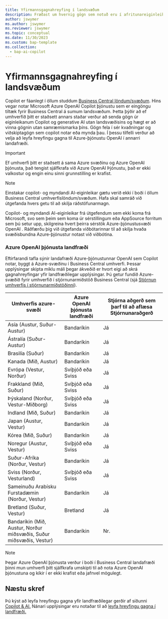 ```yaml
---
title: Yfirmannsgagnahreyfing í landsvæðum
description: Fræðast um hvernig gögn sem notuð eru í afritunareiginleikum færist Dynamics 365 Business Central yfir landfræðileg atriði þar sem Azure OpenAI þjónusta er ekki sjálfgefin.
author: jswymer
ms.author: jswymer
ms.reviewer: jswymer
ms.topic: conceptual
ms.date: 11/30/2023
ms.custom: bap-template
ms.collection:
  - bap-ai-copilot
---
```


# Yfirmannsgagnahreyfing í landsvæðum 

Copilot er fáanlegt í öllum studdum [Business Central löndum/svæðum](/dynamics365/business-central/dev-itpro/compliance/apptest-countries-and-translations). Hins vegar notar Microsoft Azure OpenAI Copilot þjónustu sem er eingöngu tiltæk fyrir Business Central á sumum landsvæðum. Þetta þýðir að ef umhverfið þitt er staðsett annars staðar verður að senda gögn úr eiginleikanum Copilot og generative AI utan landsvæðisins og hægt er að vinna gögnin utan samræmismarka þíns. Gögn fela í sér kvaðningar og viðskiptagögn sem copilot notar eða mynda þau. Í þessu tilfelli verður að velja að leyfa hreyfingu gagna til Azure-þjónustu OpenAI í annarri landafræði. <!--For a list of geographies, refer to the [Azure OpenAI Service geographies](#azure-openai-service-geographies) section that follows.-->

> [!IMPORTANT]
> Ef umhverfi þitt er staðsett á sama Azure svæðinu og Azure OpenAI þjónusta, það tengist sjálfkrafa við Azure OpenAI Þjónustu, það er ekki valkostur og engin einu sinni grunnstilling er krafist.

> [!NOTE]
> Einstakar copilot- og myndandi AI-eiginleikar gætu verið ekki í boði í öllum Business Central umhverfislöndum/svæðum. Hafa skal samráð við útgefanda hvers getu til að skilja ráðstöfunarmagn.
> 
> Copilot- og myndandi AI-eiginleikar frá útgefendum sem ekki koma frá Microsoft, svo sem þeim sem koma úr sérstillingum eða AppSource forritum sem þú setur upp, skilgreina hvert þeirra sérstök Azure-þjónustusvæði OpenAI . Ráðfærðu þig við útgefanda viðbótarinnar til að skilja hvaða svæðisbundna Azure-þjónustur notast við viðbótina. 

### Azure OpenAI þjónusta landfræði

Eftirfarandi tafla sýnir landafræði Azure-þjónustunnar OpenAI sem Copilot notar, byggt á Azure-svæðinu í Business Central umhverfi. Þessar upplýsingar skipta miklu máli þegar ákveðið er hvort eigi að skrá gagnahreyfingar yfir landfræðilegar upplýsingar. Þú getur fundið Azure-svæðið fyrir umhverfið í stjórnunarmiðstöð Business Central (sjá [Stjórnun umhverfis í stjórnunarmiðstöðinni](/dynamics365/business-central/dev-itpro/administration/tenant-admin-center-environments)).

| Umhverfis azure-svæði| Azure OpenAI þjónusta landfræði|Stjórna aðgerð sem þarf til að aflæsa Stjórnunaraðgerð| 
| - | - | - |
|Asía (Austur, Suður-Austur) |Bandaríkin|Já|
|Ástralía (Suður-Austur)| Bandaríkin |Já |
|Brasilía (Suður) |Bandaríkin|Já|
|Kanada (Mið, Austur)|Bandaríkin|Já|
|Evrópa (Vestur, Norður)| Svíþjóð eða Sviss |Já|
|Frakkland (Mið, Suður)| Svíþjóð eða Sviss |Já|
|Þýskaland (Norður, Vestur-Miðborg)| Svíþjóð eða Sviss |Já|
|Indland (Mið, Suður)|Bandaríkin|Já|
|Japan (Austur, Vestur)|Bandaríkin|Já|
|Kórea (Mið, Suður)|Bandaríkin|Já|
|Noregur (Austur, Vestur)|Svíþjóð eða Sviss |Já|
|Suður-Afríka (Norður, Vestur)|Bandaríkin|Já|
|Sviss (Norður, Vesturland) |Svíþjóð eða Sviss |Já|
|Sameinuðu Arabísku Furstadæmin (Norður, Vestur)|Bandaríkin|Já|
|Bretland (Suður, Vestur)|Bretland|Já|
|Bandaríkin (Mið, Austur, Norður miðsvæðis, Suður miðsvæðis, Vestur) |Bandaríkin|Nr.|

> [!NOTE]
> Þegar Azure OpenAI þjónusta verður í boði í Business Central landafræði þinni mun umhverfi þitt sjálfkrafa umskipti til að nota Azure OpenAI þjónustuna og kíkir í er ekki krafist eða jafnvel mögulegt.  
<!--

BC geos base on https://dynamics.microsoft.com/en-us/availability-reports/georeport/
case "AUSTRALIAEAST":
            case "AUSTRALIASOUTHEAST":
                return new CapiRegion("au", 2);
            case "BRAZILSOUTH":
                return new CapiRegion("br", 2);
            case "CANADACENTRAL":
            case "CANADAEAST":
                return new CapiRegion("ca", 2);
            case "CENTRALINDIA":
            case "SOUTHINDIA":
                return new CapiRegion("in", 1);
            case "EASTASIA":
                return new CapiRegion("as", 2);
            case "EASTUS":
            case "EASTUS2":
            case "SOUTHCENTRALUS":
            case "CENTRALUS":
            case "NORTHCENTRALUS":
            case "WESTUS":
            case "US":
                return new CapiRegion("us", 9, HasGpt4InGeo: true, HasTurboInGeo: true);
            case "FRANCECENTRAL":
            case "FRANCESOUTH":
                return new CapiRegion("fr", 1);
            case "GERMANYNORTH":
            case "GERMANYWESTCENTRAL":
                return new CapiRegion("de", 1);
            case "JAPANEAST":
            case "JAPANWEST":
                return new CapiRegion("jp", 1);
            case "KOREACENTRAL":
            case "KOREASOUTH":
                return new CapiRegion("kr", 1);
            case "NORWAYEAST":
            case "NORWAYWEST":
                return new CapiRegion("no", 1);
            case "SOUTHAFRICANORTH":
            case "SOUTHWESTAFRICA":
                return new CapiRegion("za", 1);
            case "SOUTHEASTASIA":
                return new CapiRegion("sg", 1);
            case "SWITZERLANDNORTH":
            case "SWITZERLANDWEST":
                return new CapiRegion("ch", 1, HasTurboInGeo: true);
            case "UKSOUTH":
            case "UKWEST":
                return new CapiRegion("uk", 2);
            case "NORTHEUROPE":
            case "WESTEUROPE":
                return new CapiRegion("eu", 10);
            case "UAENORTH":
            case "UAECENTRAL":
                return new CapiRegion("ae", 1);

-->

## Næstu skref

Þú kýst að leyfa hreyfingu gagna yfir landfræðilegar gerðir af síðunni [Copilot & AI.](https://businesscentral.dynamics.com/?page=7775)  Nánari upplýsingar eru notaðar til að [leyfa hreyfingu gagna í landfræði.](enable-ai.md#allow-data-movement-across-geographies)
